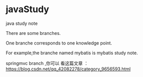 # javaStudy
java study note

There are some branches.

One branche corresponds to one knowledge point.

For example,the branche named mybatis is mybatis study note.



springmvc branch ,你可以 看这篇文章 ：
https://blog.csdn.net/qq_42082278/category_9656593.html
